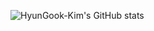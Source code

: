 ![HyunGook-Kim's GitHub stats](https://github-readme-stats.vercel.app/api?username=HyunGook-Kim&count_private=true&show_icons=true&theme=radical)
